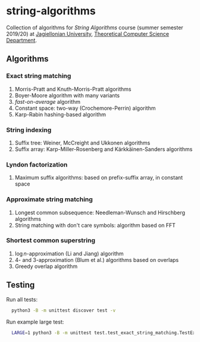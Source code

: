 # string-algorithms
Collection of algorithms for _String Algorithms_ course (summer semester 2019/20) at [Jagiellonian University](https://uj.edu.pl), [Theoretical Computer Science Department](https://tcs.uj.edu.pl).

## Algorithms

### Exact string matching
1. Morris-Pratt and Knuth-Morris-Pratt algorithms
2. Boyer-Moore algorithm with many variants
3. _fast-on-average_ algorithm
4. Constant space: two-way (Crochemore-Perrin) algorithm
5. Karp-Rabin hashing-based algorithm

### String indexing
1. Suffix tree: Weiner, McCreight and Ukkonen algorithms
2. Suffix array: Karp-Miller-Rosenberg and Kärkkäinen-Sanders algorithms

### Lyndon factorization
1. Maximum suffix algorithms: based on prefix-suffix array, in constant space

### Approximate string matching
1. Longest common subsequence: Needleman-Wunsch and Hirschberg algorithms
2. String matching with don't care symbols: algorithm based on FFT

### Shortest common superstring
1. $\log{n}$-approximation (Li and Jiang) algorithm
2. 4- and 3-approximation (Blum et al.) algorithms based on overlaps
3. Greedy overlap algorithm

## Testing

Run all tests:
```bash
  python3 -B -m unittest discover test -v
```

Run example large test:
```bash
  LARGE=1 python3 -B -m unittest test.test_exact_string_matching.TestExactStringMatching.test_random_exact_string_matching -v
```
